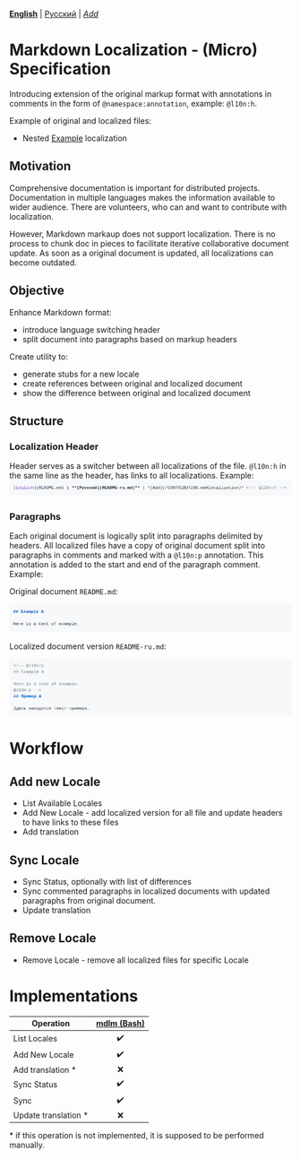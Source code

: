 **[English](README.md)** | [Русский](README-ru.md) | *[Add](/CONTRIBUTING.md#localization)* <!-- @l10n:h -->
# Markdown Localization - (Micro) Specification

Introducing extension of the original markup format with annotations in comments in the form of `@namespace:annotation`, example: `@l10n:h`.

Example of original and localized files:
* Nested [Example](example/README.md) localization

## Motivation

Comprehensive documentation is important for distributed projects.
Documentation in multiple languages makes the information available to wider audience.
There are volunteers, who can and want to contribute with localization.

However, Markdown markaup does not support localization.
There is no process to chunk doc in pieces to facilitate iterative collaborative document update.
As soon as a original document is updated, all localizations can become outdated.

## Objective

Enhance Markdown format:
* introduce language switching header
* split document into paragraphs based on markup headers

Create utility to:
* generate stubs for a new locale
* create references between original and localized document
* show the difference between original and localized document

## Structure

### Localization Header

Header serves as a switcher between all localizations of the file.
`@l10n:h` in the same line as the header, has links to all localizations.
Example:
![Localization Header Example](https://raw.githubusercontent.com/markdown-l10n/markdown-l10n-spec/assets/example-header.png)

### Paragraphs

Each original document is logically split into paragraphs delimited by headers. All localized files have a copy of original document split into paragraphs in comments and marked with a `@l10n:p` annotation. This annotation is added to the start and end of the paragraph comment.
Example:

Original document `README.md`:

![Localization Paragraph Example - original document](https://raw.githubusercontent.com/markdown-l10n/markdown-l10n-spec/assets/example-paragraph-original.png)

Localized document version `README-ru.md`:

![Localization Paragraph Example - localized document](https://raw.githubusercontent.com/markdown-l10n/markdown-l10n-spec/assets/example-paragraph-localized.png)

# Workflow

## Add new Locale

* List Available Locales
* Add New Locale - add localized version for all file and update headers to have links to these files
* Add translation

## Sync Locale

* Sync Status, optionally with list of differences
* Sync commented paragraphs in localized documents with updated paragraphs from original document.
* Update translation

## Remove Locale

* Remove Locale - remove all localized files for specific Locale

# Implementations

| Operation            | [mdlm (Bash)](https://github.com/markdown-l10n/mdlm-sh) |
| -------------------- | :-----------------------------------------------------: |
| List Locales         | :heavy_check_mark:                                      |
| Add New Locale       | :heavy_check_mark:                                      |
| Add translation *    | :x:                                                     |
| Sync Status          | :heavy_check_mark:                                      |
| Sync                 | :heavy_check_mark:                                      |
| Update translation * | :x:                                                     |

\* if this operation is not implemented, it is supposed to be performed manually.
